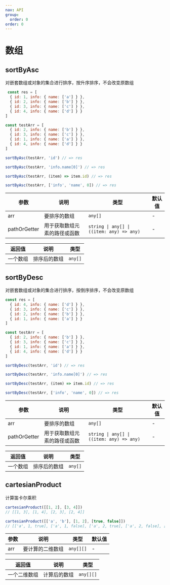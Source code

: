 ```yaml
---
nav: API
group:
  order: 0
order: 0
---
```


# 数组

## sortByAsc

对嵌套数组或对象的集合进行排序，按升序排序，不会改变原数组

```javascript
 const res = [
  { id: 1, info: { name: ['a'] } },
  { id: 2, info: { name: ['b'] } },
  { id: 3, info: { name: ['c'] } },
  { id: 4, info: { name: ['d'] } }
]

const testArr = [
  { id: 2, info: { name: ['b'] } },
  { id: 3, info: { name: ['c'] } },
  { id: 1, info: { name: ['a'] } },
  { id: 4, info: { name: ['d'] } }
]

sortByAsc(testArr, 'id') // => res

sortByAsc(testArr, 'info.name[0]') // => res

sortByAsc(testArr, (item) => item.id) // => res

sortByAsc(testArr, ['info', 'name', 0]) // => res
```

| 参数  | 说明       | 类型  | 默认值 |
| ----- | ---------- | ----- | ------ |
| arr | 要排序的数组 | `any[]` | -      |
| pathOrGetter | 用于获取数组元素的路径或函数 | `string \| any[] \| ((item: any) => any)` | -      |

| 返回值          | 说明                                           | 类型      |
| --------------- | ---------------------------------------------- | --------- |
| 一个数组 | 排序后的数组 | `any[]` |

## sortByDesc

对嵌套数组或对象的集合进行排序，按倒序排序，不会改变原数组

```javascript
const res = [
  { id: 4, info: { name: ['d'] } },
  { id: 3, info: { name: ['c'] } },
  { id: 2, info: { name: ['b'] } },
  { id: 1, info: { name: ['a'] } }
]

const testArr = [
  { id: 2, info: { name: ['b'] } },
  { id: 3, info: { name: ['c'] } },
  { id: 1, info: { name: ['a'] } },
  { id: 4, info: { name: ['d'] } }
]

sortByDesc(testArr, 'id') // => res

sortByDesc(testArr, 'info.name[0]') // => res

sortByDesc(testArr, (item) => item.id) // => res

sortByDesc(testArr, ['info', 'name', 0]) // => res
```

| 参数  | 说明       | 类型  | 默认值 |
| ----- | ---------- | ----- | ------ |
| arr | 要排序的数组 | `any[]` | -      |
| pathOrGetter | 用于获取数组元素的路径或函数 | `string \| any[] \| ((item: any) => any)` | -      |

| 返回值          | 说明                                           | 类型      |
| --------------- | ---------------------------------------------- | --------- |
| 一个数组 | 排序后的数组 | `any[]` |

## cartesianProduct

计算笛卡尔乘积

```javascript
cartesianProduct([[1, 2], [3, 4]])
// [[1, 3], [1, 4], [2, 3], [2, 4]]

cartesianProduct([['a', 'b'], [1, 2], [true, false]])
// [['a', 1, true], ['a', 1, false], ['a', 2, true], ['a', 2, false], ['b', 1, true], ['b', 1, false], ['b', 2, true], ['b', 2, false]]
```

| 参数  | 说明       | 类型  | 默认值 |
| ----- | ---------- | ----- | ------ |
| arr | 要计算的二维数组 | `any[][]` | -      |

| 返回值          | 说明                                           | 类型      |
| --------------- | ---------------------------------------------- | --------- |
| 一个二维数组 | 计算后的数组 | `any[][]` |
